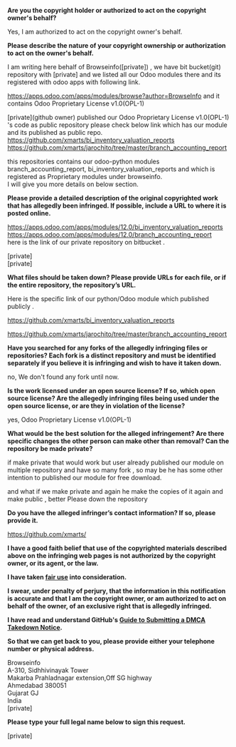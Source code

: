 **Are you the copyright holder or authorized to act on the copyright owner's behalf?**  
  
Yes, I am authorized to act on the copyright owner's behalf.  
  
**Please describe the nature of your copyright ownership or authorization to act on the owner's behalf.**  
  
I am writing here behalf of Browseinfo([private]) , we have bit bucket(git) repository with [private] and we listed all our Odoo modules there and its registered with odoo apps with following link.  
  
https://apps.odoo.com/apps/modules/browse?author=BrowseInfo and it contains Odoo Proprietary License v1.0(OPL-1)  
  
[private](github owner) published our Odoo Proprietary License v1.0(OPL-1) 's code as public repository please check below link which has our module and its published as public repo.  
https://github.com/xmarts/bi_inventory_valuation_reports  
https://github.com/xmarts/jarochito/tree/master/branch_accounting_report  
  
this repositories contains our odoo-python modules branch_accounting_report, bi_inventory_valuation_reports and which is registered as Proprietary modules under browseinfo.  
I will give you more details on below section.  
  
**Please provide a detailed description of the original copyrighted work that has allegedly been infringed. If possible, include a URL to where it is posted online.**  
  
https://apps.odoo.com/apps/modules/12.0/bi_inventory_valuation_reports  
https://apps.odoo.com/apps/modules/12.0/branch_accounting_report  
here is the link of our private repository on bitbucket .  
  
[private]  
[private]  
  
**What files should be taken down? Please provide URLs for each file, or if the entire repository, the repository’s URL.**  
  
Here is the specific link of our python/Odoo module which published publicly .  
  
https://github.com/xmarts/bi_inventory_valuation_reports  
  
https://github.com/xmarts/jarochito/tree/master/branch_accounting_report  
  
**Have you searched for any forks of the allegedly infringing files or repositories? Each fork is a distinct repository and must be identified separately if you believe it is infringing and wish to have it taken down.**  
  
no, We don't found any fork until now.  
  
**Is the work licensed under an open source license? If so, which open source license? Are the allegedly infringing files being used under the open source license, or are they in violation of the license?**  
  
yes, Odoo Proprietary License v1.0(OPL-1)  
  
**What would be the best solution for the alleged infringement? Are there specific changes the other person can make other than removal? Can the repository be made private?**  
  
if make private that would work but user already published our module on multiple repository and have so many fork , so may be he has some other intention to published our module for free download.  
  
and what if we make private and again he make the copies of it again and make public , better Please down the repository  
  
**Do you have the alleged infringer’s contact information? If so, please provide it.**  
  
https://github.com/xmarts/  
  
**I have a good faith belief that use of the copyrighted materials described above on the infringing web pages is not authorized by the copyright owner, or its agent, or the law.**  
  
**I have taken <a href="https://www.lumendatabase.org/topics/22">fair use</a> into consideration.**  
  
**I swear, under penalty of perjury, that the information in this notification is accurate and that I am the copyright owner, or am authorized to act on behalf of the owner, of an exclusive right that is allegedly infringed.**  
  
**I have read and understand GitHub's <a href="https://help.github.com/articles/guide-to-submitting-a-dmca-takedown-notice/">Guide to Submitting a DMCA Takedown Notice</a>.**  
  
**So that we can get back to you, please provide either your telephone number or physical address.**  
  
Browseinfo  
A-310, Sidhhivinayak Tower  
Makarba Prahladnagar extension,Off SG highway  
Ahmedabad 380051  
Gujarat GJ  
India  
[private]  
  
**Please type your full legal name below to sign this request.**  
  
[private]  
